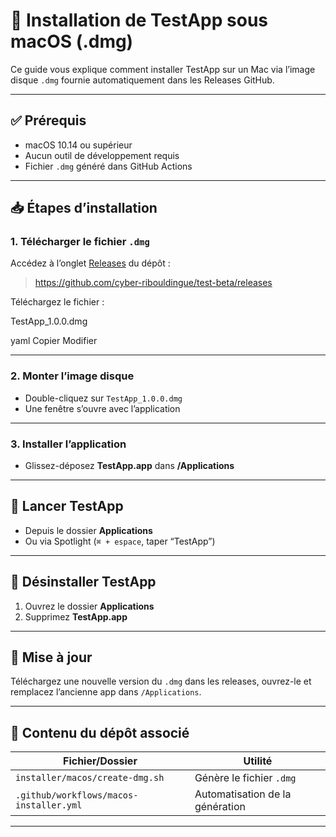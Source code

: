 # 🍎 Installation de TestApp sous macOS (.dmg)

Ce guide vous explique comment installer TestApp sur un Mac via l’image disque `.dmg` fournie automatiquement dans les Releases GitHub.

---

## ✅ Prérequis

- macOS 10.14 ou supérieur
- Aucun outil de développement requis
- Fichier `.dmg` généré dans GitHub Actions

---

## 📥 Étapes d’installation

### 1. Télécharger le fichier `.dmg`

Accédez à l’onglet [Releases](../../releases) du dépôt :

> https://github.com/cyber-ribouldingue/test-beta/releases

Téléchargez le fichier :

TestApp_1.0.0.dmg

yaml
Copier
Modifier

---

### 2. Monter l’image disque

- Double-cliquez sur `TestApp_1.0.0.dmg`
- Une fenêtre s’ouvre avec l’application

---

### 3. Installer l’application

- Glissez-déposez **TestApp.app** dans **/Applications**

---

## 🚀 Lancer TestApp

- Depuis le dossier **Applications**
- Ou via Spotlight (`⌘ + espace`, taper “TestApp”)

---

## 🧹 Désinstaller TestApp

1. Ouvrez le dossier **Applications**
2. Supprimez **TestApp.app**

---

## 🔄 Mise à jour

Téléchargez une nouvelle version du `.dmg` dans les releases, ouvrez-le et remplacez l’ancienne app dans `/Applications`.

---

## 📁 Contenu du dépôt associé

| Fichier/Dossier                        | Utilité                          |
|---------------------------------------|----------------------------------|
| `installer/macos/create-dmg.sh`       | Génère le fichier `.dmg`         |
| `.github/workflows/macos-installer.yml` | Automatisation de la génération |

---

